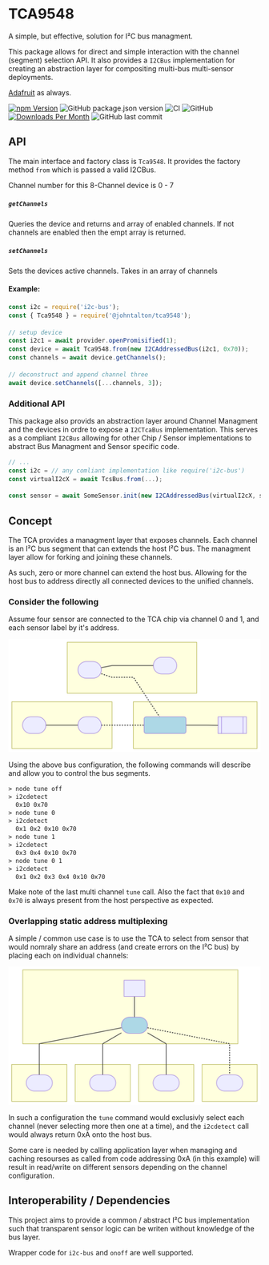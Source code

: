 # TCA9548

A simple, but effective, solution for I²C bus managment.

This package allows for direct and simple interaction with the channel (segment) selection API.  It also provides a `I2CBus` implementation for creating an abstraction layer for compositing multi-bus multi-sensor deployments.


[Adafruit](https://learn.adafruit.com/adafruit-tca9548a-1-to-8-i2c-multiplexer-breakout?view=all) as always.

[![npm Version](http://img.shields.io/npm/v/@johntalton/tca9548.svg)](https://www.npmjs.com/package/@johntalton/tca9548)
![GitHub package.json version](https://img.shields.io/github/package-json/v/johntalton/tca9548)
![CI](https://github.com/johntalton/tca9548/workflows/CI/badge.svg?branch=master&event=push)
![GitHub](https://img.shields.io/github/license/johntalton/tca9548)
[![Downloads Per Month](http://img.shields.io/npm/dm/@johntalton/tca9548.svg)](https://www.npmjs.com/package/@johntalton/tca9548)
![GitHub last commit](https://img.shields.io/github/last-commit/johntalton/tca9548)


## API

The main interface and factory class is `Tca9548`.  It provides the factory method `from` which is passed a valid I2CBus.

Channel number for this 8-Channel device is 0 - 7

##### `getChannels`
Queries the device and returns and array of enabled channels. If not channels are enabled then the empt array is returned.

##### `setChannels`
Sets the devices active channels.  Takes in an array of channels


#### Example:

```js
const i2c = require('i2c-bus');
const { Tca9548 } = require('@johntalton/tca9548');

// setup device
const i2c1 = await provider.openPromisified(1);
const device = await Tca9548.from(new I2CAddressedBus(i2c1, 0x70));
const channels = await device.getChannels();

// deconstruct and append channel three
await device.setChannels([...channels, 3]);

```


### Additional API
This package also provids an abstraction layer around Channel Managment and the devices in ordre to expose a `I2CTcaBus` implementation.  This serves as a compliant `I2CBus` allowing for other Chip / Sensor implementations to abstract Bus Managment and Sensor specific code.

```js
// ...
const i2c = // any comliant implementation like require('i2c-bus')
const virtualI2cX = await TcsBus.from(...);

const sensor = await SomeSensor.init(new I2CAddressedBus(virtualI2cX, sensorAddress));
```


## Concept
The TCA provides a managment layer that exposes channels. Each channel is an I²C bus segment that can extends the host I²C bus. The managment layer allow for forking and joining these channels.

As such, zero or more channel can extend the host bus.  Allowing for the host bus to address directly all connected devices to the unified channels.


### Consider the following
Assume four sensor are connected to the TCA chip via channel 0 and 1, and each sensor label by it's address.

![example bus layout](examples/multibus.svg)

Using the above bus configuration, the following commands will describe and allow you to control the bus segments.
```
> node tune off
> i2cdetect
  0x10 0x70
> node tune 0
> i2cdetect
  0x1 0x2 0x10 0x70
> node tune 1
> i2cdetect
  0x3 0x4 0x10 0x70
> node tune 0 1
> i2cdetect
  0x1 0x2 0x3 0x4 0x10 0x70
```

Make note of the last multi channel `tune` call.
Also the fact that `0x10` and `0x70` is always present from the host perspective as expected.

### Overlapping static address multiplexing
A simple / common use case is to use the TCA to select from sensor that would nomraly share an address (and create errors on the I²C bus) by placing each on individual channels:

![example bus layout](examples/multiplex.svg)

In such a configuration the `tune` command would exclusivly select each channel (never selecting more then one at a time), and the `i2cdetect` call would always return 0xA onto the host bus.

Some care is needed by calling application layer when managing and caching resourses as called from code addressing 0xA (in this example) will result in read/write on different sensors depending on the channel configuration.


## Interoperability / Dependencies
This project aims to provide a common / abstract I²C bus implementation such that transparent sensor logic can be writen without knowledge of the bus layer.

Wrapper code for `i2c-bus` and `onoff` are well supported.
